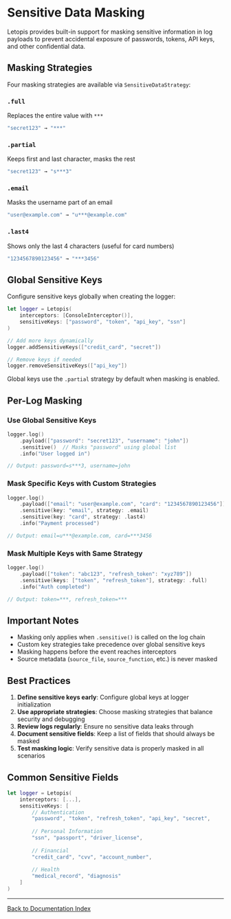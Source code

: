 # Sensitive Data Masking

Letopis provides built-in support for masking sensitive information in log payloads to prevent accidental exposure of passwords, tokens, API keys, and other confidential data.

## Masking Strategies

Four masking strategies are available via `SensitiveDataStrategy`:

### `.full`
Replaces the entire value with `***`

```swift
"secret123" → "***"
```

### `.partial`
Keeps first and last character, masks the rest

```swift
"secret123" → "s***3"
```

### `.email`
Masks the username part of an email

```swift
"user@example.com" → "u***@example.com"
```

### `.last4`
Shows only the last 4 characters (useful for card numbers)

```swift
"1234567890123456" → "***3456"
```

## Global Sensitive Keys

Configure sensitive keys globally when creating the logger:

```swift
let logger = Letopis(
    interceptors: [ConsoleInterceptor()],
    sensitiveKeys: ["password", "token", "api_key", "ssn"]
)

// Add more keys dynamically
logger.addSensitiveKeys(["credit_card", "secret"])

// Remove keys if needed
logger.removeSensitiveKeys(["api_key"])
```

Global keys use the `.partial` strategy by default when masking is enabled.

## Per-Log Masking

### Use Global Sensitive Keys

```swift
logger.log()
    .payload(["password": "secret123", "username": "john"])
    .sensitive()  // Masks "password" using global list
    .info("User logged in")

// Output: password=s***3, username=john
```

### Mask Specific Keys with Custom Strategies

```swift
logger.log()
    .payload(["email": "user@example.com", "card": "1234567890123456"])
    .sensitive(key: "email", strategy: .email)
    .sensitive(key: "card", strategy: .last4)
    .info("Payment processed")

// Output: email=u***@example.com, card=***3456
```

### Mask Multiple Keys with Same Strategy

```swift
logger.log()
    .payload(["token": "abc123", "refresh_token": "xyz789"])
    .sensitive(keys: ["token", "refresh_token"], strategy: .full)
    .info("Auth completed")

// Output: token=***, refresh_token=***
```

## Important Notes

- Masking only applies when `.sensitive()` is called on the log chain
- Custom key strategies take precedence over global sensitive keys
- Masking happens before the event reaches interceptors
- Source metadata (`source_file`, `source_function`, etc.) is never masked

## Best Practices

1. **Define sensitive keys early**: Configure global keys at logger initialization
2. **Use appropriate strategies**: Choose masking strategies that balance security and debugging
3. **Review logs regularly**: Ensure no sensitive data leaks through
4. **Document sensitive fields**: Keep a list of fields that should always be masked
5. **Test masking logic**: Verify sensitive data is properly masked in all scenarios

## Common Sensitive Fields

```swift
let logger = Letopis(
    interceptors: [...],
    sensitiveKeys: [
        // Authentication
        "password", "token", "refresh_token", "api_key", "secret",
        
        // Personal Information
        "ssn", "passport", "driver_license",
        
        // Financial
        "credit_card", "cvv", "account_number",
        
        // Health
        "medical_record", "diagnosis"
    ]
)
```

---

[Back to Documentation Index](../index.md)
